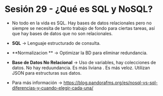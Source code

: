 # Sesión 29 - ¿Qué es SQL y NoSQL?

* No todo en la vida es SQL. Hay bases de datos relacionales pero no siempre se necesita de tanto trabajo de fondo para ciertas tareas, así que hay bases de datos que no son relacionales.

* **SQL** &rarr; Lenguaje estructurado de consulta.

* **Normalizacion ** &rarr; Optimizar la BD para eliminar redundancia.

* **Base de Datos No Relacional** &rarr; Uso de variables, hay colecciones de datos. No hay reduundancia. Es más liviana . Es más veloz. Utilizan JSON para estructuras sus datos.

* Para más información &rarr; https://blog.pandorafms.org/es/nosql-vs-sql-diferencias-y-cuando-elegir-cada-una/